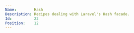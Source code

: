 ```yaml
---
Name:        Hash
Description: Recipes dealing with Laravel's Hash facade.
Id:          22
Position:    12
---
```

